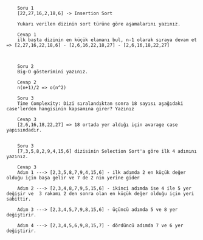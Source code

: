         Soru 1
        [22,27,16,2,18,6] -> Insertion Sort

        Yukarı verilen dizinin sort türüne göre aşamalarını yazınız.

        Cevap 1
        ilk başta dizinin en küçük elamanı bul, n-1 olarak sıraya devam et => [2,27,16,22,18,6] - [2,6,16,22,18,27] - [2,6,16,18,22,27]

        

        Soru 2
        Big-O gösterimini yazınız.

        Cevap 2
        n(n+1)/2 => o(n^2)

        Soru 3
        Time Complexity: Dizi sıralandıktan sonra 18 sayısı aşağıdaki case'lerden hangisinin kapsamına girer? Yazınız

        Cevap 3
        [2,6,16,18,22,27] => 18 ortada yer aldığı için avarage case yapısındadır. 


        Soru 3
        [7,3,5,8,2,9,4,15,6] dizisinin Selection Sort'a göre ilk 4 adımını yazınız.

        Cevap 3
        Adım 1 ---> [2,3,5,8,7,9,4,15,6] - ilk adımda 2 en küçük değer olduğu için başa gelir ve 7 de 2 nin yerine gider

        Adım 2 ---> [2,3,4,8,7,9,5,15,6] - ikinci adımda ise 4 ile 5 yer değişir ve  3 rakamı 2 den sonra olan en küçük değer olduğu için yeri sabittir.

        Adım 3 ---> [2,3,4,5,7,9,8,15,6] - üçüncü adımda 5 ve 8 yer değiştirir.

        Adım 4 ---> [2,3,4,5,6,9,8,15,7] - dördüncü adımda 7 ve 6 yer değiştirir.